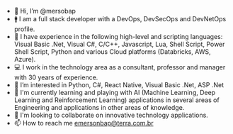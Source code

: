 - 👋 Hi, I’m @mersobap
- 🚹 I am a full stack developer with a DevOps, DevSecOps and DevNetOps profile.
- 📶 I have experience in the following high-level and scripting languages: Visual Basic .Net, Visual C#, C/C++, Javascript, Lua, Shell Script, Power Shell Script, Python and various Cloud platforms (Databricks, AWS, Azure).
- 💻 I work in the technology area as a consultant, professor and manager with 30 years of experience.
- 👀 I’m interested in Python, C#, React Native, Visual Basic .Net, ASP .Net
- 🌱 I'm currently learning and playing with AI (Machine Learning, Deep Learning and Reinforcement Learning) applications in several areas of Engineering and applications in other areas of knowledge.
- 💞️ I'm looking to collaborate on innovative technology applications.
- 📫 How to reach me emersonbap@terra.com.br

<!---
mersobap/mersobap is a ✨ special ✨ repository because its `README.md` (this file) appears on your GitHub profile.
You can click the Preview link to take a look at your changes.
--->
